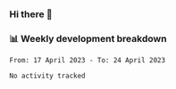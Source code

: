 ### Hi there 👋

### 📊 Weekly development breakdown
<!--START_SECTION:waka-->

```text
From: 17 April 2023 - To: 24 April 2023

No activity tracked
```

<!--END_SECTION:waka-->
